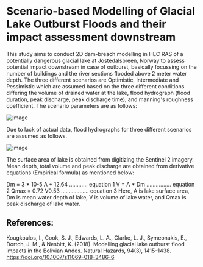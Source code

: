 # Scenario-based Modelling of Glacial Lake Outburst Floods and their impact assessment downstream

This study aims to conduct 2D dam-breach modelling in HEC RAS of a potentially dangerous glacial lake at Jostedalsbreen, Norway to assess potential impact downstream in case of outburst, basically focussing on the number of buildings and the river sections flooded above 2 meter water depth. The three different scenarios are Optimistic, Intermediate and Pessimistic which are assumed based on the three different conditions differing the volume of drained water at the lake,  flood hydrograph (flood duration, peak discharge, peak discharge time), and manning's roughness coefficient. The scenario parameters are as follows:

![image](https://user-images.githubusercontent.com/114010808/235078435-ad87c6f7-62c0-4eca-adbd-94d938825b7c.png)

Due to lack of actual data, flood hydrographs for three different scenarios are assumed as follows. 

![image](https://user-images.githubusercontent.com/114010808/235077268-8f8b8db8-8371-41e7-9a6d-01341505ec20.png)

The surface area of lake is obtained from digitizing the Sentinel 2 imagery. Mean depth, total volume and peak discharge are obtained from derivative equations (Empirical formula) as mentioned below:

Dm = 3 * 10-5 A + 12.64 ………… equation 1
V = A * Dm ……………. equation 2
Qmax = 0.72 V0.53 ……………… equation 3
Here, A is lake surface area, Dm is mean water depth of lake, V is volume of lake water, and Qmax is peak discharge of lake water.

## References:
Kougkoulos, I., Cook, S. J., Edwards, L. A., Clarke, L. J., Symeonakis, E., Dortch, J. M., & Nesbitt, K. (2018). Modelling glacial lake outburst flood impacts in the Bolivian Andes. Natural Hazards, 94(3), 1415–1438. https://doi.org/10.1007/s11069-018-3486-6
